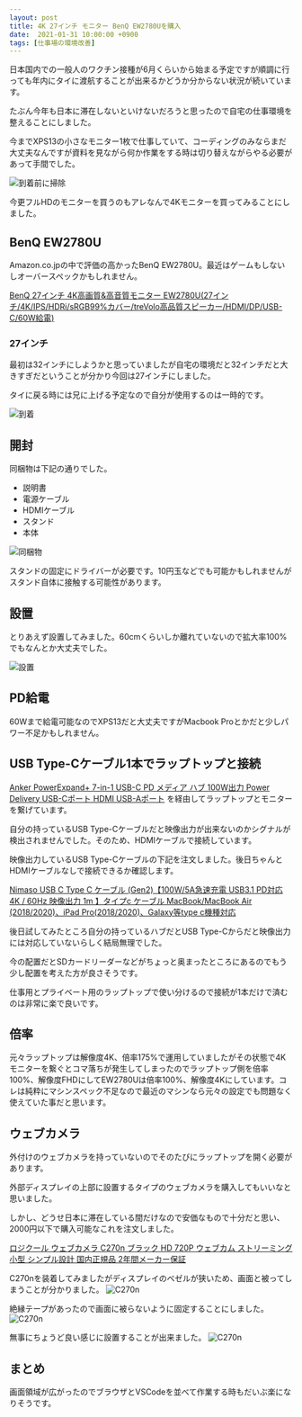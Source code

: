 ```yaml
---
layout: post
title: 4K 27インチ モニター BenQ EW2780Uを購入
date:  2021-01-31 10:00:00 +0900
tags: [仕事場の環境改善]
---
```


日本国内での一般人のワクチン接種が6月くらいから始まる予定ですが順調に行っても年内にタイに渡航することが出来るかどうか分からない状況が続いています。

たぶん今年も日本に滞在しないといけないだろうと思ったので自宅の仕事環境を整えることにしました。

今までXPS13の小さなモニター1枚で仕事していて、コーディングのみならまだ大丈夫なんですが資料を見ながら何か作業をする時は切り替えながらやる必要があって手間でした。

![到着前に掃除](/assets/posts/2021/O1310009.jpg)

今更フルHDのモニターを買うのもアレなんで4Kモニターを買ってみることにしました。

## BenQ EW2780U

Amazon.co.jpの中で評価の高かったBenQ EW2780U。最近はゲームもしないしオーバースペックかもしれません。

[BenQ 27インチ 4K高画質&高音質モニター EW2780U(27インチ/4K/IPS/HDRi/sRGB99%カバー/treVolo高品質スピーカー/HDMI/DP/USB-C/60W給電)](https://amzn.to/39qvb2D)

### 27インチ

最初は32インチにしようかと思っていましたが自宅の環境だと32インチだと大きすぎだということが分かり今回は27インチにしました。

タイに戻る時には兄に上げる予定なので自分が使用するのは一時的です。

![到着](/assets/posts/2021/O1310010.jpg)

## 開封

同梱物は下記の通りでした。

- 説明書
- 電源ケーブル
- HDMIケーブル
- スタンド
- 本体

![同梱物](/assets/posts/2021/O1310012.jpg)

スタンドの固定にドライバーが必要です。10円玉などでも可能かもしれませんがスタンド自体に接触する可能性があります。

## 設置

とりあえず設置してみました。60cmくらいしか離れていないので拡大率100%でもなんとか大丈夫でした。

![設置](/assets/posts/2021/O1310016.jpg)

## PD給電

60Wまで給電可能なのでXPS13だと大丈夫ですがMacbook Proとかだと少しパワー不足かもしれません。

## USB Type-Cケーブル1本でラップトップと接続

[Anker PowerExpand+ 7-in-1 USB-C PD メディア ハブ 100W出力 Power Delivery USB-Cポート HDMI USB-Aポート](https://amzn.to/39wemmG) を経由してラップトップとモニターを繋げています。

自分の持っているUSB Type-Cケーブルだと映像出力が出来ないのかシグナルが検出されませんでした。そのため、HDMIケーブルで接続しています。

映像出力しているUSB Type-Cケーブルの下記を注文しました。後日ちゃんとHDMIケーブルなしで接続できるか確認します。

[Nimaso USB C Type C ケーブル (Gen2)【100W/5A急速充電 USB3.1 PD対応 4K / 60Hz 映像出力 1m 】タイプc ケーブル MacBook/MacBook Air (2018/2020)、iPad Pro(2018/2020)、Galaxy等type c機種対応](https://amzn.to/3pzrDAD)

後日試してみたところ自分の持っているハブだとUSB Type-Cからだと映像出力には対応していないらしく結局無理でした。

今の配置だとSDカードリーダーなどがちょっと奥まったところにあるのでもう少し配置を考えた方が良さそうです。

仕事用とプライベート用のラップトップで使い分けるので接続が1本だけで済むのは非常に楽で良いです。

## 倍率

元々ラップトップは解像度4K、倍率175%で運用していましたがその状態で4Kモニターを繋ぐとコマ落ちが発生してしまったのでラップトップ側を倍率100%、解像度FHDにしてEW2780Uは倍率100%、解像度4Kにしています。コレは純粋にマシンスペック不足なので最近のマシンなら元々の設定でも問題なく使えていた事だと思います。

## ウェブカメラ

外付けのウェブカメラを持っていないのでそのたびにラップトップを開く必要があります。

外部ディスプレイの上部に設置するタイプのウェブカメラを購入してもいいなと思いました。

しかし、どうせ日本に滞在している間だけなので安価なもので十分だと思い、2000円以下で購入可能なこれを注文しました。

[ロジクール ウェブカメラ C270n ブラック HD 720P ウェブカム ストリーミング 小型 シンプル設計 国内正規品 2年間メーカー保証](https://amzn.to/36s7eG6)

C270nを装着してみましたがディスプレイのベゼルが狭いため、画面と被ってしまうことが分かりました。
![C270n](/assets/posts/2021/O2020001.jpg)

絶縁テープがあったので画面に被らないように固定することにしました。
![C270n](/assets/posts/2021/O2020003.jpg)

無事にちょうど良い感じに設置することが出来ました。
![C270n](/assets/posts/2021/O2020002.jpg)

## まとめ

画面領域が広がったのでブラウザとVSCodeを並べて作業する時もだいぶ楽になりそうです。
